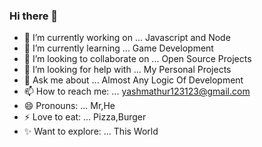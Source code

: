 ### Hi there 👋

- 🔭 I’m currently working on ... Javascript and Node
- 🌱 I’m currently learning ...   Game Development
- 👯 I’m looking to collaborate on ...   Open Source Projects
- 🤔 I’m looking for help with ... My Personal Projects
- 💬 Ask me about ...   Almost Any Logic Of Development
- 📫 How to reach me: ...   yashmathur123123@gmail.com
- 😄 Pronouns: ...   Mr,He
- ⚡ Love to eat: ...  Pizza,Burger
- ✨ Want to explore: ... This World

